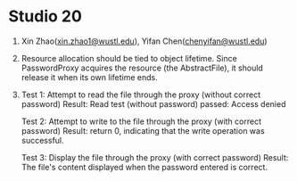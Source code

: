 # Studio 20
1. Xin Zhao(xin.zhao1@wustl.edu), Yifan Chen(chenyifan@wustl.edu)

2. Resource allocation should be tied to object lifetime. 
   Since PasswordProxy acquires the resource (the AbstractFile), it should release it when its own lifetime ends.

4. Test 1: Attempt to read the file through the proxy (without correct password)
   Result: Read test (without password) passed: Access denied

   Test 2: Attempt to write to the file through the proxy (with correct password)
   Result: return 0, indicating that the write operation was successful.

   Test 3: Display the file through the proxy (with correct password)
   Result: The file's content displayed when the password entered is correct.

